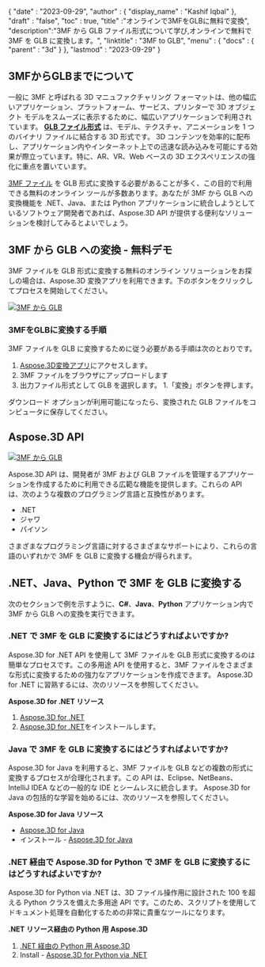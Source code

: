 {
  "date" : "2023-09-29",
  "author" : {
    "display_name" : "Kashif Iqbal"
},
  "draft" : "false",
  "toc" : true,
  "title" :"オンラインで3MFをGLBに無料で変換",
  "description":"3MF から GLB ファイル形式について学び,オンラインで無料で 3MF を GLB に変換します。",
  "linktitle" : "3MF to GLB",
  "menu" : {
    "docs" : {
      "parent" : "3d"
}
},
  "lastmod" : "2023-09-29"
}

## 3MFからGLBまでについて

一般に 3MF と呼ばれる 3D マニュファクチャリング フォーマットは、他の幅広いアプリケーション、プラットフォーム、サービス、プリンターで 3D オブジェクト モデルをスムーズに表示するために、幅広いアプリケーションで利用されています。 **[GLB ファイル形式](/ja/3d/glb/)** は、モデル、テクスチャ、アニメーションを 1 つのバイナリ ファイルに結合する 3D 形式です。 3D コンテンツを効率的に配布し、アプリケーション内やインターネット上での迅速な読み込みを可能にする効果が際立っています。特に、AR、VR、Web ベースの 3D エクスペリエンスの強化に重点を置いています。

[3MF ファイル](/ja/3d/3mf/) を GLB 形式に変換する必要があることが多く、この目的で利用できる無料のオンライン ツールが多数あります。あなたが 3MF から GLB への変換機能を .NET、Java、または Python アプリケーションに統合しようとしているソフトウェア開発者であれば、Aspose.3D API が提供する便利なソリューションを検討してみるとよいでしょう。

## 3MF から GLB への変換 - 無料デモ

3MF ファイルを GLB 形式に変換する無料のオンライン ソリューションをお探しの場合は、Aspose.3D 変換アプリを利用できます。下のボタンをクリックしてプロセスを開始してください。

[![3MF から GLB](../3mf-to-glb.png)](https://products.aspose.app/3d/conversion/)

### 3MFをGLBに変換する手順

3MF ファイルを GLB に変換するために従う必要がある手順は次のとおりです。

1. [Aspose.3D変換アプリ](https://products.aspose.app/3d/conversion/)にアクセスします。
1. 3MF ファイルをブラウザにアップロードします
1. 出力ファイル形式として GLB を選択します。
1.「変換」ボタンを押します。

ダウンロード オプションが利用可能になったら、変換された GLB ファイルをコンピュータに保存してください。

## Aspose.3D API

[![3MF から GLB](../try-aspose-3d.png)](https://products.aspose.com/3d/)

Aspose.3D API は、開発者が 3MF および GLB ファイルを管理するアプリケーションを作成するために利用できる広範な機能を提供します。これらの API は、次のような複数のプログラミング言語と互換性があります。

* .NET
* ジャワ
* パイソン

さまざまなプログラミング言語に対するさまざまなサポートにより、これらの言語のいずれかで 3MF を GLB に変換する機会が得られます。

## .NET、Java、Python で 3MF を GLB に変換する

次のセクションで例を示すように、**C#**、**Java**、**Python** アプリケーション内で 3MF から GLB への変換を実行できます。

### .NET で 3MF を GLB に変換するにはどうすればよいですか?

Aspose.3D for .NET API を使用して 3MF ファイルを GLB 形式に変換するのは簡単なプロセスです。この多用途 API を使用すると、3MF ファイルをさまざまな形式に変換するための強力なアプリケーションを作成できます。 Aspose.3D for .NET に習熟するには、次のリソースを参照してください。

**Aspose.3D for .NET リソース**

1. [Aspose.3D for .NET](https://products.aspose.com/3d/net/)
1. [Aspose.3D for .NET](https://docs.aspose.com/3d/net/installation/)をインストールします。

### Java で 3MF を GLB に変換するにはどうすればよいですか?

Aspose.3D for Java を利用すると、3MF ファイルを GLB などの複数の形式に変換するプロセスが合理化されます。この API は、Eclipse、NetBeans、IntelliJ IDEA などの一般的な IDE とシームレスに統合します。 Aspose.3D for Java の包括的な学習を始めるには、次のリソースを参照してください。

**Aspose.3D for Java リソース**

* [Aspose.3D for Java](https://products.aspose.com/3d/java/)
* インストール - [Aspose.3D for Java](https://docs.aspose.com/3d/java/installation/)

### .NET 経由で Aspose.3D for Python で 3MF を GLB に変換するにはどうすればよいですか?

Aspose.3D for Python via .NET は、3D ファイル操作用に設計された 100 を超える Python クラスを備えた多用途 API です。このため、スクリプトを使用してドキュメント処理を自動化するための非常に貴重なツールになります。

**.NET リソース経由の Python 用 Aspose.3D**

1. [.NET 経由の Python 用 Aspose.3D](https://products.aspose.com/3d/python-net/)
1. Install - [Aspose.3D for Python via .NET](https://releases.aspose.com/3d/python-net/)
